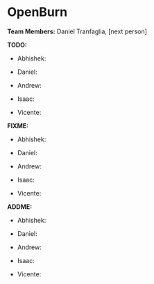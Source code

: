 # OpenBurn

**Team Members:** Daniel Tranfaglia, [next person]


**TODO:**

* Abhishek:

* Daniel:

* Andrew:

* Isaac:

* Vicente:


**FIXME:**

* Abhishek:

* Daniel:

* Andrew:

* Isaac:

* Vicente:


**ADDME:**

* Abhishek:

* Daniel:

* Andrew:

* Isaac:

* Vicente:

